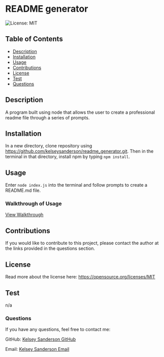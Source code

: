 
  # README generator

  ![License: MIT](https://img.shields.io/badge/License-MIT-yellow.svg)

  ## Table of Contents
  * [Description](README.md#Description)
  * [Installation](README.md#Installation)
  * [Usage](README.md#Usage)
  * [Contributions](README.md#Contributions)
  * [License](README.md#License)
  * [Test](README.md#Test)
  * [Questions](README.md#Questions)

  ## Description
  A program built using node that allows the user to create a professional readme file through a series of prompts.


  ## Installation
  In a new directory, clone repository using https://github.com/kelseysanderson/readme_generator.git. Then in the terminal in that directory, install npm by typing `npm install`.  

  ## Usage
  Enter `node index.js` into the terminal and follow prompts to create a README.md file. 

  ### Walkthrough of Usage
  [View Walkthrough](https://drive.google.com/file/d/1sSn-rQMmpoO9D5-JwXCiJQHWfRLctpuY/view)

  ## Contributions
  If you would like to contribute to this project, please contact the author at the links provided in the questions section.

  ## License
  Read more about the license here:
  https://opensource.org/licenses/MIT

  ## Test
  n/a

  ### Questions
  If you have any questions, feel free to contact me:
  
  GitHub: [Kelsey Sanderson GitHub](https://github.com/kelseysanderson)
  
  Email:  [Kelsey Sanderson Email](mailto:kelseyschreifels@gmail.com)
  